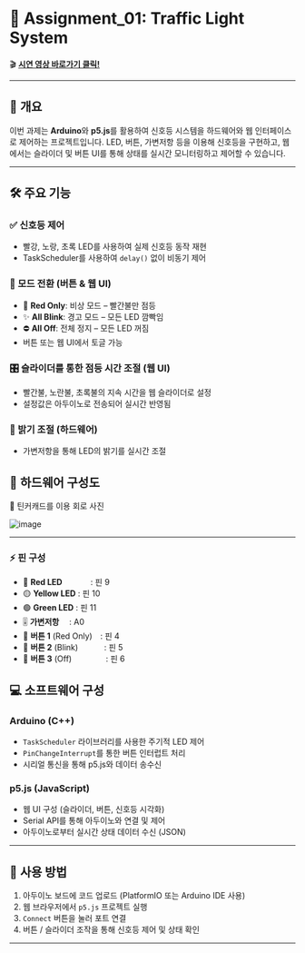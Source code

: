 # 🚦 Assignment_01: Traffic Light System
🎬 [**시연 영상 바로가기 클릭!**](https://youtu.be/LoRCegY1H4c?si=t3jjpntcv0HAALPH)

---

## 🧠 개요
이번 과제는 **Arduino**와 **p5.js**를 활용하여 신호등 시스템을 하드웨어와 웹 인터페이스로 제어하는 프로젝트입니다. LED, 버튼, 가변저항 등을 이용해 신호등을 구현하고, 웹에서는 슬라이더 및 버튼 UI를 통해 상태를 실시간 모니터링하고 제어할 수 있습니다.

---

## 🛠️ 주요 기능

### ✅ 신호등 제어
- 빨강, 노랑, 초록 LED를 사용하여 실제 신호등 동작 재현
- TaskScheduler를 사용하여 `delay()` 없이 비동기 제어

### 🔄 모드 전환 (버튼 & 웹 UI)
- 🔴 **Red Only**: 비상 모드 – 빨간불만 점등
- ✨ **All Blink**: 경고 모드 – 모든 LED 깜빡임
- ⛔ **All Off**: 전체 정지 – 모든 LED 꺼짐  
- 버튼 또는 웹 UI에서 토글 가능

### 🎛️ 슬라이더를 통한 점등 시간 조절 (웹 UI)
- 빨간불, 노란불, 초록불의 지속 시간을 웹 슬라이더로 설정
- 설정값은 아두이노로 전송되어 실시간 반영됨

### 🌟 밝기 조절 (하드웨어)
- 가변저항을 통해 LED의 밝기를 실시간 조절



## 🧩 하드웨어 구성도
  
📸 틴커캐드를 이용 회로 사진
  
![image](https://github.com/user-attachments/assets/6ed0030c-bfac-411e-83a2-655e16af9422)

---

### ⚡ 핀 구성

- 🔴 **Red LED**           : 핀 9  
- 🟡 **Yellow LED**        : 핀 10  
- 🟢 **Green LED**         : 핀 11  
- 🎚️ **가변저항**          : A0  
- 🔘 **버튼 1** (Red Only) : 핀 4  
- 🔘 **버튼 2** (Blink)    : 핀 5  
- 🔘 **버튼 3** (Off)      : 핀 6


## 💻 소프트웨어 구성

### Arduino (C++)
- `TaskScheduler` 라이브러리를 사용한 주기적 LED 제어
- `PinChangeInterrupt`를 통한 버튼 인터럽트 처리
- 시리얼 통신을 통해 p5.js와 데이터 송수신

### p5.js (JavaScript)
- 웹 UI 구성 (슬라이더, 버튼, 신호등 시각화)
- Serial API를 통해 아두이노와 연결 및 제어
- 아두이노로부터 실시간 상태 데이터 수신 (JSON)

- ---

## 🚀 사용 방법

1. 아두이노 보드에 코드 업로드 (PlatformIO 또는 Arduino IDE 사용)
2. 웹 브라우저에서 `p5.js` 프로젝트 실행
3. `Connect` 버튼을 눌러 포트 연결
4. 버튼 / 슬라이더 조작을 통해 신호등 제어 및 상태 확인

---

